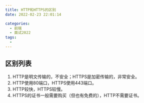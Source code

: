 ```yaml
---
title: HTTP和HTTPS的区别
date: 2022-02-23 22:01:14

categories:
  - 前端
  - 面试2022
tags:
  - 
---
```


## 区别列表

1. HTTP是明文传输的，不安全；HTTPS是加密传输的，非常安全。
2. HTTP使用80端口，HTTPS使用443端口。
3. HTTP较快，HTTPS较慢。
4. HTTPS的证书一般需要购买（但也有免费的），HTTP不需要证书。
